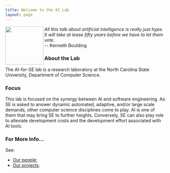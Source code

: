 ```yaml
---
title: Welcome to the AI Lab
layout: page
---
```



<img align=left width=120
     src="{{site.url}}/img/marvin.jpg">
<em>All this talk about artificial intelligence is really just hype. It will take at
lease fifty years before we have to let them vote.<br></em>
-- Kenneth Boulding

### About the Lab

The AI-for-SE lab is a research laboratory at the
North Carolina State University, Department of
Computer Science.

### Focus

This lab is focused on the synergy between AI and
software engineering.  As SE is asked to answer
dynamic automated, adaptive, and/or large scale
demands, other computer science disciplines come to
play. AI is one of them that may bring SE to further
heights. Conversely, SE can also play role to
alleviate development costs and the development
effort associated with AI tools.

### For More Info...

See:

+ [Our people](people);
+ [Our projects](projects).
